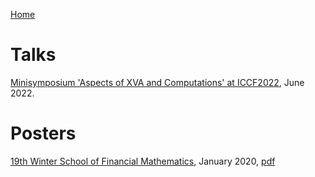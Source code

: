 [Home](index.md)

# Talks

[Minisymposium 'Aspects of XVA and Computations' at ICCF2022](https://iccf2021.uni-wuppertal.de/de/program/minisymposia/ms01-aspects-of-xva-and-computations.html), June 2022.

# Posters  

[19th Winter School of Financial Mathematics](https://staff.fnwi.uva.nl/p.j.c.spreij/winterschool/winterschool.html), January 2020, [pdf](./Content/Posters/PosterWinterSchool202001.pdf)